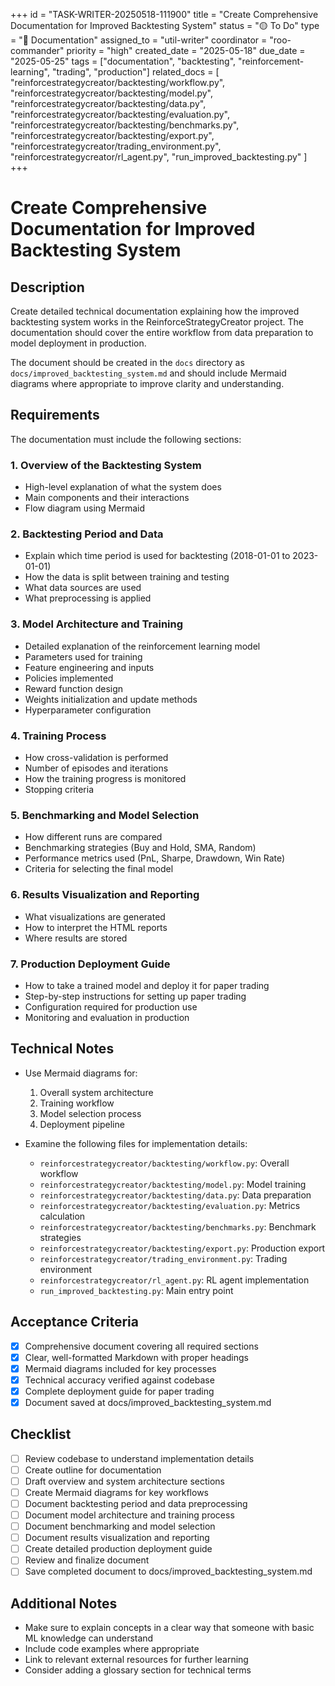 +++
id = "TASK-WRITER-20250518-111900"
title = "Create Comprehensive Documentation for Improved Backtesting System"
status = "🟡 To Do"
type = "📄 Documentation"
assigned_to = "util-writer"
coordinator = "roo-commander"
priority = "high"
created_date = "2025-05-18"
due_date = "2025-05-25"
tags = ["documentation", "backtesting", "reinforcement-learning", "trading", "production"]
related_docs = [
    "reinforcestrategycreator/backtesting/workflow.py",
    "reinforcestrategycreator/backtesting/model.py",
    "reinforcestrategycreator/backtesting/data.py",
    "reinforcestrategycreator/backtesting/evaluation.py",
    "reinforcestrategycreator/backtesting/benchmarks.py",
    "reinforcestrategycreator/backtesting/export.py",
    "reinforcestrategycreator/trading_environment.py",
    "reinforcestrategycreator/rl_agent.py",
    "run_improved_backtesting.py"
]
+++

# Create Comprehensive Documentation for Improved Backtesting System

## Description

Create detailed technical documentation explaining how the improved backtesting system works in the ReinforceStrategyCreator project. The documentation should cover the entire workflow from data preparation to model deployment in production.

The document should be created in the `docs` directory as `docs/improved_backtesting_system.md` and should include Mermaid diagrams where appropriate to improve clarity and understanding.

## Requirements

The documentation must include the following sections:

### 1. Overview of the Backtesting System
- High-level explanation of what the system does
- Main components and their interactions
- Flow diagram using Mermaid

### 2. Backtesting Period and Data
- Explain which time period is used for backtesting (2018-01-01 to 2023-01-01)
- How the data is split between training and testing
- What data sources are used
- What preprocessing is applied

### 3. Model Architecture and Training
- Detailed explanation of the reinforcement learning model
- Parameters used for training
- Feature engineering and inputs
- Policies implemented
- Reward function design
- Weights initialization and update methods
- Hyperparameter configuration

### 4. Training Process
- How cross-validation is performed
- Number of episodes and iterations
- How the training progress is monitored
- Stopping criteria

### 5. Benchmarking and Model Selection
- How different runs are compared
- Benchmarking strategies (Buy and Hold, SMA, Random)
- Performance metrics used (PnL, Sharpe, Drawdown, Win Rate)
- Criteria for selecting the final model

### 6. Results Visualization and Reporting
- What visualizations are generated
- How to interpret the HTML reports
- Where results are stored

### 7. Production Deployment Guide
- How to take a trained model and deploy it for paper trading
- Step-by-step instructions for setting up paper trading
- Configuration required for production use
- Monitoring and evaluation in production

## Technical Notes

- Use Mermaid diagrams for:
  1. Overall system architecture
  2. Training workflow
  3. Model selection process
  4. Deployment pipeline

- Examine the following files for implementation details:
  - `reinforcestrategycreator/backtesting/workflow.py`: Overall workflow
  - `reinforcestrategycreator/backtesting/model.py`: Model training
  - `reinforcestrategycreator/backtesting/data.py`: Data preparation
  - `reinforcestrategycreator/backtesting/evaluation.py`: Metrics calculation
  - `reinforcestrategycreator/backtesting/benchmarks.py`: Benchmark strategies
  - `reinforcestrategycreator/backtesting/export.py`: Production export
  - `reinforcestrategycreator/trading_environment.py`: Trading environment
  - `reinforcestrategycreator/rl_agent.py`: RL agent implementation
  - `run_improved_backtesting.py`: Main entry point

## Acceptance Criteria

- [x] Comprehensive document covering all required sections
- [x] Clear, well-formatted Markdown with proper headings
- [x] Mermaid diagrams included for key processes
- [x] Technical accuracy verified against codebase
- [x] Complete deployment guide for paper trading
- [x] Document saved at docs/improved_backtesting_system.md

## Checklist

- [ ] Review codebase to understand implementation details
- [ ] Create outline for documentation
- [ ] Draft overview and system architecture sections
- [ ] Create Mermaid diagrams for key workflows
- [ ] Document backtesting period and data preprocessing
- [ ] Document model architecture and training process
- [ ] Document benchmarking and model selection
- [ ] Document results visualization and reporting
- [ ] Create detailed production deployment guide
- [ ] Review and finalize document
- [ ] Save completed document to docs/improved_backtesting_system.md

## Additional Notes

- Make sure to explain concepts in a clear way that someone with basic ML knowledge can understand
- Include code examples where appropriate
- Link to relevant external resources for further learning
- Consider adding a glossary section for technical terms